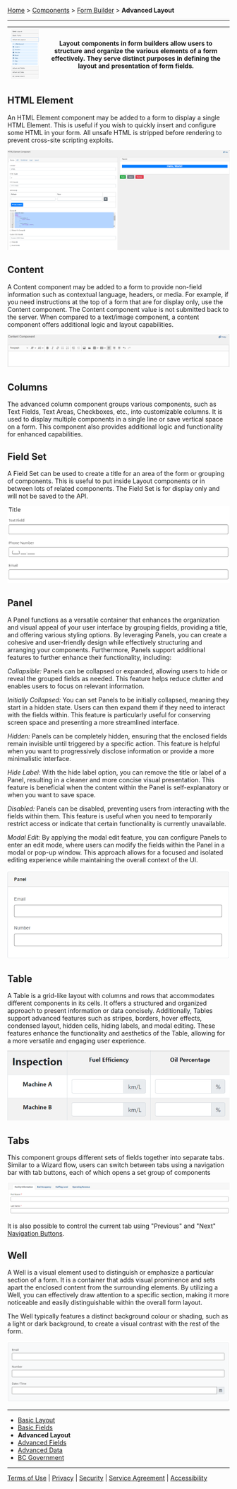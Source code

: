[Home](index) > [Components](Components) > [Form Builder](Form-Builder) > **Advanced Layout**
***

| ![image](images/advanced-layout.png) | Layout components in form builders allow users to structure and organize the various elements of a form effectively. They serve distinct purposes in defining the layout and presentation of form fields. |
|----------|----------|

<!-- **Page content:**

* [HTML Element](#html-element)
* [Content](#content)
* [Columns](#columns)
* [Field Set](#field-set)
* [Panel](#panel)
* [Table](#table)
* [Tabs](#tabs)
* [Well](#well) -->

## HTML Element
<!-- **[Back to top](#top)** -->

An HTML Element component may be added to a form to display a single HTML Element. This is useful if you wish to quickly insert and configure some HTML in your form. All unsafe HTML is stripped before rendering to prevent cross-site scripting exploits. 

![image](images/advanced-html.png)



## Content 
<!-- **[Back to top](#top)** -->

A Content component may be added to a form to provide non-field information such as contextual language, headers, or media. For example, if you need instructions at the top of a form that are for display only, use the Content component. The Content component value is not submitted back to the server. When compared to a text/image component, a content component offers additional logic and layout capabilities.

![image](images/advanced-content.png)



## Columns 
<!-- **[Back to top](#top)** -->

The advanced column component groups various components, such as Text Fields, Text Areas, Checkboxes, etc., into customizable columns. It is used to display multiple components in a single line or save vertical space on a form. This component also provides additional logic and functionality for enhanced capabilities.

## Field Set
<!-- **[Back to top](#top)** -->

A Field Set can be used to create a title for an area of the form or grouping of components. This is useful to put inside Layout components or in between lots of related components. The Field Set is for display only and will not be saved to the API.

![image](images/advanced-field-set.png)


## Panel
<!-- **[Back to top](#top)** -->

A Panel functions as a versatile container that enhances the organization and visual appeal of your user interface by grouping fields, providing a title, and offering various styling options. By leveraging Panels, you can create a cohesive and user-friendly design while effectively structuring and arranging your components. Furthermore, Panels support additional features to further enhance their functionality, including:

_Collapsible:_ Panels can be collapsed or expanded, allowing users to hide or reveal the grouped fields as needed. This feature helps reduce clutter and enables users to focus on relevant information.

_Initially Collapsed:_ You can set Panels to be initially collapsed, meaning they start in a hidden state. Users can then expand them if they need to interact with the fields within. This feature is particularly useful for conserving screen space and presenting a more streamlined interface.

_Hidden:_ Panels can be completely hidden, ensuring that the enclosed fields remain invisible until triggered by a specific action. This feature is helpful when you want to progressively disclose information or provide a more minimalistic interface.

_Hide Label:_ With the hide label option, you can remove the title or label of a Panel, resulting in a cleaner and more concise visual presentation. This feature is beneficial when the content within the Panel is self-explanatory or when you want to save space.

_Disabled:_ Panels can be disabled, preventing users from interacting with the fields within them. This feature is useful when you need to temporarily restrict access or indicate that certain functionality is currently unavailable.

_Modal Edit:_ By applying the modal edit feature, you can configure Panels to enter an edit mode, where users can modify the fields within the Panel in a modal or pop-up window. This approach allows for a focused and isolated editing experience while maintaining the overall context of the UI.

![image](images/advanced-panel.png)


## Table
<!-- **[Back to top](#top)** -->

A Table is a grid-like layout with columns and rows that accommodates different components in its cells. It offers a structured and organized approach to present information or data concisely. Additionally, Tables support advanced features such as stripes, borders, hover effects, condensed layout, hidden cells, hiding labels, and modal editing. These features enhance the functionality and aesthetics of the Table, allowing for a more versatile and engaging user experience.

![image](images/advanced-table.png)


## Tabs
<!-- **[Back to top](#top)** -->

This component groups different sets of fields together into separate tabs. Similar to a Wizard flow, users can switch between tabs using a navigation bar with tab buttons, each of which opens a set group of components

![image](images/advanced-tabs.png)

It is also possible to control the current tab using "Previous" and "Next" [Navigation Buttons](Navigation-Buttons).


## Well
<!-- **[Back to top](#top)** -->

A Well is a visual element used to distinguish or emphasize a particular section of a form. It is a container that adds visual prominence and sets apart the enclosed content from the surrounding elements. By utilizing a Well, you can effectively draw attention to a specific section, making it more noticeable and easily distinguishable within the overall form layout.

The Well typically features a distinct background colour or shading, such as a light or dark background, to create a visual contrast with the rest of the form. 

![image](images/advanced-well.png)


***
- [Basic Layout](Basic-Layout) 
- [Basic Fields](Basic-Fields) 
- **Advanced Layout** 
- [Advanced Fields](Advanced-Fields) 
- [Advanced Data](Advanced-Data)
- [BC Government](BC-Government)

***
[Terms of Use](Terms-of-Use) | [Privacy](Privacy) | [Security](Security) | [Service Agreement](Service-Agreement) | [Accessibility](Accessibility)